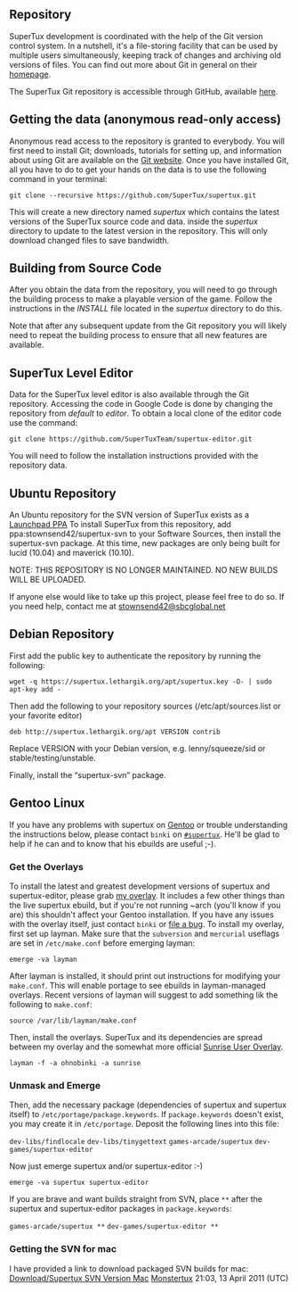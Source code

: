 Repository
----------

SuperTux development is coordinated with the help of the Git version control system. In a nutshell, it's a file-storing facility that can be used by multiple users simultaneously, keeping track of changes and archiving old versions of files. You can find out more about Git in general on their [homepage](http://git-scm.com/).

The SuperTux Git repository is accessible through GitHub, available [here](https://github.com/SuperTux/).

Getting the data (anonymous read-only access)
---------------------------------------------

Anonymous read access to the repository is granted to everybody. You will first need to install Git; downloads, tutorials for setting up, and information about using Git are available on the [Git website](http://git-scm.com/). Once you have installed Git, all you have to do to get your hands on the data is to use the following command in your terminal:

`git clone --recursive https://github.com/SuperTux/supertux.git`

This will create a new directory named *supertux* which contains the latest versions of the SuperTux source code and data. inside the *supertux* directory to update to the latest version in the repository. This will only download changed files to save bandwidth.

Building from Source Code
-------------------------

After you obtain the data from the repository, you will need to go through the building process to make a playable version of the game. Follow the instructions in the *INSTALL* file located in the *supertux* directory to do this.

Note that after any subsequent update from the Git repository you will likely need to repeat the building process to ensure that all new features are available.

SuperTux Level Editor
---------------------

Data for the SuperTux level editor is also available through the Git repository. Accessing the code in Google Code is done by changing the repository from *default* to *editor*. To obtain a local clone of the editor code use the command:

`git clone https://github.com/SuperTuxTeam/supertux-editor.git`

You will need to follow the installation instructions provided with the repository data.

Ubuntu Repository
-----------------

An Ubuntu repository for the SVN version of SuperTux exists as a [Launchpad PPA](https://launchpad.net/~stownsend42/+archive/supertux-svn) To install SuperTux from this repository, add ppa:stownsend42/supertux-svn to your Software Sources, then install the supertux-svn package. At this time, new packages are only being built for lucid (10.04) and maverick (10.10).

NOTE: THIS REPOSITORY IS NO LONGER MAINTAINED. NO NEW BUILDS WILL BE UPLOADED.

If anyone else would like to take up this project, please feel free to do so. If you need help, contact me at stownsend42@sbcglobal.net

Debian Repository
-----------------

First add the public key to authenticate the repository by running the following:

`wget -q https://supertux.lethargik.org/apt/supertux.key -O- | sudo apt-key add -`

Then add the following to your repository sources (/etc/apt/sources.list or your favorite editor)

`deb http://supertux.lethargik.org/apt VERSION contrib`

Replace VERSION with your Debian version, e.g. lenny/squeeze/sid or stable/testing/unstable.

Finally, install the “supertux-svn” package.

Gentoo Linux
------------

If you have any problems with supertux on [Gentoo](http://gentoo.org/) or trouble understanding the instructions below, please contact `binki` on [`#supertux`](Contact#IRC "wikilink"). He'll be glad to help if he can and to know that his ebuilds are useful ;-).

### Get the Overlays

To install the latest and greatest development versions of supertux and supertux-editor, please grab [my overlay](http://ohnopub.net/~ohnobinki/gentoo#overlay). It includes a few other things than the live supertux ebuild, but if you're not running ~arch (you'll know if you are) this shouldn't affect your Gentoo installation. If you have any issues with the overlay itself, just contact `binki` or [file a bug](https://ohnopub.net/bugzilla/enter_bug.cgi?product=ohnobinki_overlay). To install my overlay, first set up layman. Make sure that the `subversion` and `mercurial` useflags are set in `/etc/make.conf` before emerging layman:

`emerge -va layman`

After layman is installed, it should print out instructions for modifying your `make.conf`. This will enable portage to see ebuilds in layman-managed overlays. Recent versions of layman will suggest to add something lik the following to `make.conf`:

`source /var/lib/layman/make.conf`

Then, install the overlays. SuperTux and its dependencies are spread between my overlay and the somewhat more official [Sunrise User Overlay](http://overlays.gentoo.org/proj/sunrise).

`layman -f -a ohnobinki -a sunrise`

### Unmask and Emerge

Then, add the necessary package (dependencies of supertux and supertux itself) to `/etc/portage/package.keywords`. If `package.keywords` doesn't exist, you may create it in `/etc/portage`. Deposit the following lines into this file:

`dev-libs/findlocale` `dev-libs/tinygettext` `games-arcade/supertux` `dev-games/supertux-editor`

Now just emerge supertux and/or supertux-editor :-)

`emerge -va supertux supertux-editor`

If you are brave and want builds straight from SVN, place `**` after the supertux and supertux-editor packages in `package.keywords`:

`games-arcade/supertux **` `dev-games/supertux-editor **`

### Getting the SVN for mac

I have provided a link to download packaged SVN builds for mac: [Download/Supertux SVN Version Mac](Download/Supertux_SVN_Version_Mac "wikilink") [Monstertux](mediawiki/Users/monster) 21:03, 13 April 2011 (UTC)